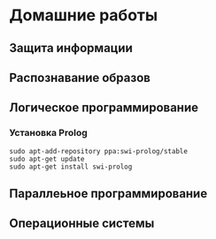 # Домашние работы

## Защита информации

## Распознавание образов

## Логическое программирование

### Установка Prolog

```
sudo apt-add-repository ppa:swi-prolog/stable
sudo apt-get update
sudo apt-get install swi-prolog
```
## Параллеьное программирование

## Операционные системы
